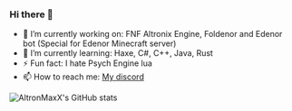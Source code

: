 ### Hi there 👋

- 🔭 I’m currently working on: FNF Altronix Engine, Foldenor and Edenor bot (Special for Edenor Minecraft server) 
- 🌱 I’m currently learning: Haxe, C#, C++, Java, Rust
- ⚡ Fun fact: I hate Psych Engine lua
-  📫 How to reach me: [My discord](https://discord.com/users/324794944042565643) 

![AltronMaxX's GitHub stats](https://github-readme-stats.vercel.app/api?username=altronmaxx&show_icons=true&theme=merko&count_private=true)

<!--
**AltronMaxX/AltronMaxX** is a ✨ _special_ ✨ repository because its `README.md` (this file) appears on your GitHub profile.

Here are some ideas to get you started:

- 🔭 I’m currently working on ...
- 🌱 I’m currently learning ...
- 👯 I’m looking to collaborate on ...
- 🤔 I’m looking for help with ...
- 💬 Ask me about ...
- 📫 How to reach me: ...
- 😄 Pronouns: ...
- ⚡ Fun fact: ...
-->
